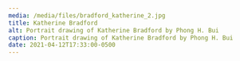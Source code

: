 ```yaml
---
media: /media/files/bradford_katherine_2.jpg
title: Katherine Bradford
alt: Portrait drawing of Katherine Bradford by Phong H. Bui
caption: Portrait drawing of Katherine Bradford by Phong H. Bui
date: 2021-04-12T17:33:00-0500
---
```

